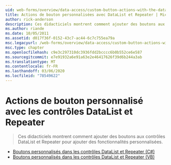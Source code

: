 ```yaml
---
uid: web-forms/overview/data-access/custom-button-actions-with-the-datalist-and-repeater/index
title: Actions de bouton personnalisées avec DataList et Repeater | Microsoft Docs
author: rick-anderson
description: Ces didacticiels montrent comment ajouter des boutons aux contrôles DataList et Repeater pour ajouter des fonctionnalités personnalisées.
ms.author: riande
ms.date: 10/05/2011
ms.assetid: d017f36f-0152-43c7-ac44-6c7c755ea79a
msc.legacyurl: /web-forms/overview/data-access/custom-button-actions-with-the-datalist-and-repeater
msc.type: chapter
ms.openlocfilehash: c9e3c297310dc3936fdd2bcccc6b0b552ce6e587
ms.sourcegitcommit: e7e91932a6e91a63e2e46417626f39d6b244a3ab
ms.translationtype: MT
ms.contentlocale: fr-FR
ms.lasthandoff: 03/06/2020
ms.locfileid: "78549622"
---
```

# <a name="custom-button-actions-with-the-datalist-and-repeater"></a>Actions de bouton personnalisé avec les contrôles DataList et Repeater

> Ces didacticiels montrent comment ajouter des boutons aux contrôles DataList et Repeater pour ajouter des fonctionnalités personnalisées.

- [Boutons personnalisés dans les contrôles DataList et Repeater (C#)](custom-buttons-in-the-datalist-and-repeater-cs.md)
- [Boutons personnalisés dans les contrôles DataList et Repeater (VB)](custom-buttons-in-the-datalist-and-repeater-vb.md)
